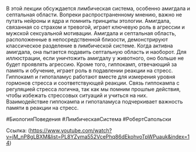 
В этой лекции обсуждается лимбическая система, особенно амигдала и септальная области. Вопреки распространенному мнению, важно не путать нейроны и ядра и помнить принципы этологии. Амигдала, связанная со страхом и тревогой, играет ключевую роль в агрессии и мужской сексуальной мотивации. Амигдала и септальная область, расположенные в непосредственной близости, демонстрируют классическое разделение в лимбической системе. Когда активна амигдала, она пытается подавить септальную область и наоборот. Для иллюстрации, если уничтожить амигдалу у животного, оно больше не будет проявлять агрессию. Кроме того, гиппокамп, отвечающий за память и обучение, играет роль в подавлении реакции на стресс. Гиппокамп и гипоталамус работают вместе для измерения уровня гормонов стресса и соответствующей реакции. Связь гиппокампа с регуляцией стресса логична, так как мы помним прошлые действия, чтобы избежать стрессовых ситуаций и учиться на них. Взаимодействие гиппокампа и гипоталамуса подчеркивает важность памяти в реакции на стресс.


#БиологияПоведения #ЛимбическаяСистема #РобертСапольски 

Ссылка: (https://www.youtube.com/watch?v=jM_nP8gLBXM&list=PL8YZyma552VcePhq86dEkohvoTpWPuauk&index=14)


